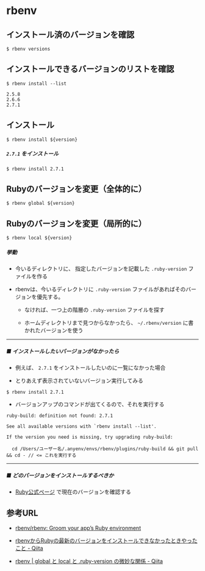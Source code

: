 # rbenv

## インストール済のバージョンを確認

```
$ rbenv versions
```

## インストールできるバージョンのリストを確認

```
$ rbenv install --list

2.5.8
2.6.6
2.7.1
```

## インストール

```
$ rbenv install ${version}
```

##### `2.7.1` をインストール

```
$ rbenv install 2.7.1
```


## Rubyのバージョンを変更（全体的に）

```
$ rbenv global ${version}
```

## Rubyのバージョンを変更（局所的に）

```
$ rbenv local ${version}
```

##### 挙動

- 今いるディレクトリに、 指定したバージョンを記載した `.ruby-version` ファイルを作る

- rbenvは、今いるディレクトリに `.ruby-version` ファイルがあればそのバージョンを優先する。

  - なければ、一つ上の階層の `.ruby-version` ファイルを探す
  
  - ホームディレクトリまで見つからなかったら、 `~/.rbenv/version` に書かれたバージョンを使う

-----

##### ■ インストールしたいバージョンがなかったら

- 例えば、 `2.7.1` をインストールしたいのに一覧になかった場合

- とりあえず表示されていないバージョン実行してみる

```
$ rbenv install 2.7.1
```

- バージョンアップのコマンドが出てくるので、それを実行する

```
ruby-build: definition not found: 2.7.1

See all available versions with `rbenv install --list'.

If the version you need is missing, try upgrading ruby-build:

  cd /Users/ユーザー名/.anyenv/envs/rbenv/plugins/ruby-build && git pull && cd - // <= これを実行する
```

-----

##### ■ どのバージョンをインストールするべきか

- [Ruby公式ページ](https://www.ruby-lang.org/ja/downloads/) で現在のバージョンを確認する


## 参考URL

- [rbenv/rbenv: Groom your app’s Ruby environment](https://github.com/rbenv/rbenv)

- [rbenvからRubyの最新のバージョンをインストールできなかったときやったこと - Qiita](https://qiita.com/makimoch/items/65da3ca353c53b3d9dd4)

- [rbenv | global と local と .ruby-version の微妙な関係 - Qiita](https://qiita.com/Yinaura/items/0b021984bb21ae77816d)
